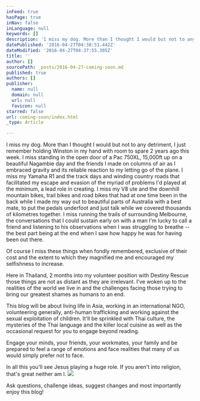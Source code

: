```yaml
---
inFeed: true
hasPage: true
inNav: false
inLanguage: null
keywords: []
description: 'I miss my dog. More than I thought I would but not to any detriment, I just remember holding Winston in my hand with room to spare 2 years ago this week. I miss standing in the open door of a Pac 750XL, 15,000ft up on a beautiful Nagambie day and the friends I made on columns of air as I embraced gravity and its reliable reaction to my letting go of the plane. I miss my Yamaha R1 and the track days and winding country roads that facilitated my escape and evasion of the myriad of problems I’d played at the minimum, a lead role in creating. I miss my V8 ute and the downhill mountain bikes, trail bikes and road bikes that had at one time been in the back while I made my way out to beautiful parts of Australia with a best mate, to put the pedals underfoot and just talk while we covered thousands of kilometres together. I miss running the trails of surrounding Melbourne, the conversations that I could sustain early on with a man I’m lucky to call a friend and listening to his observations when I was struggling to breathe – the best part being at the end when I saw how happy he was for having been out there.'
datePublished: '2016-04-27T04:38:51.442Z'
dateModified: '2016-04-27T04:37:55.305Z'
title: ''
author: []
sourcePath: _posts/2016-04-27-coming-soon.md
published: true
authors: []
publisher:
  name: null
  domain: null
  url: null
  favicon: null
starred: false
url: coming-soon/index.html
_type: Article

---
```

I miss my dog. More than I thought I would but not to any detriment, I just remember holding Winston in my hand with room to spare 2 years ago this week. I miss standing in the open door of a Pac 750XL, 15,000ft up on a beautiful Nagambie day and the friends I made on columns of air as I embraced gravity and its reliable reaction to my letting go of the plane. I miss my Yamaha R1 and the track days and winding country roads that facilitated my escape and evasion of the myriad of problems I'd played at the minimum, a lead role in creating. I miss my V8 ute and the downhill mountain bikes, trail bikes and road bikes that had at one time been in the back while I made my way out to beautiful parts of Australia with a best mate, to put the pedals underfoot and just talk while we covered thousands of kilometres together. I miss running the trails of surrounding Melbourne, the conversations that I could sustain early on with a man I'm lucky to call a friend and listening to his observations when I was struggling to breathe -- the best part being at the end when I saw how happy he was for having been out there.

Of course I miss these things when fondly remembered, exclusive of their cost and the extent to which they magnified me and encouraged my selfishness to increase.

Here in Thailand, 2 months into my volunteer position with Destiny Rescue those things are not as distant as they are irrelevant. I've woken up to the realities of the world we live in and the challenges facing those trying to bring our greatest shames as humans to an end.

This blog will be about living life in Asia, working in an international NGO, volunteering generally, anti-human trafficking and working against the sexual exploitation of children. It'll be sprinkled with Thai culture, the mysteries of the Thai language and the killer local cuisine as well as the occasional request for you to engage beyond reading.

Engage your minds, your friends, your workmates, your family and be prepared to feel a range of emotions and face realities that many of us would simply prefer not to face.

In all this you'll see Jesus playing a huge role. If you aren't into religion, that's great neither am I.
![](https://the-grid-user-content.s3-us-west-2.amazonaws.com/7658ff91-820f-43cc-b1c4-24f90eac2f76.jpg)

Ask questions, challenge ideas, suggest changes and most importantly enjoy this blog!